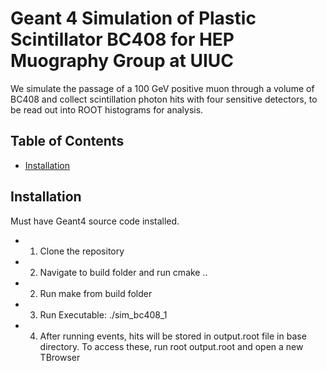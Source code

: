 # Geant 4 Simulation of Plastic Scintillator BC408 for HEP Muography Group at UIUC

We simulate the passage of a 100 GeV positive muon through a volume of BC408 and collect scintillation photon hits with four sensitive detectors, to be read out into ROOT histograms for analysis.

## Table of Contents
- [Installation](#installation)

## Installation

Must have Geant4 source code installed. 
*    1. Clone the repository
*    2. Navigate to build folder and run cmake ..
*    2. Run make from build folder
*    3. Run Executable: ./sim_bc408_1
*    4. After running events, hits will be stored in output.root file in base directory. To access these, run root output.root and open a new TBrowser